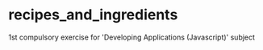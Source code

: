 # recipes_and_ingredients
1st compulsory exercise for 'Developing Applications (Javascript)' subject
